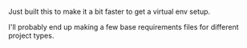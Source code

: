 Just built this to make it a bit faster to get a virtual env setup.

I'll probably end up making a few base requirements files for different project types.
